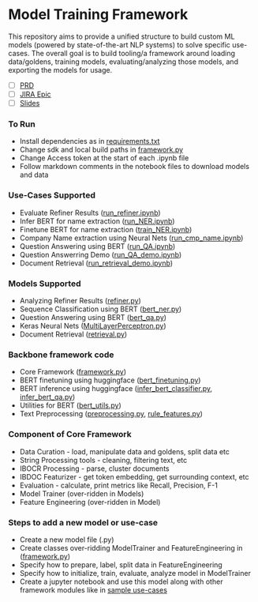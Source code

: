 # Model Training Framework

This repository aims to provide a unified structure to build custom ML models (powered by state-of-the-art NLP systems) to solve specific use-cases. The overall goal is to build tooling/a framework around loading data/goldens, training models, evaluating/analyzing those models, and exporting the models for usage.
- [ ] [PRD](https://instabase.atlassian.net/wiki/spaces/MI/pages/457277553/Model+Training+Framework+PRD)
- [ ] [JIRA Epic](https://instabase.atlassian.net/browse/INSIGHTS-1427)
- [ ] [Slides](https://docs.google.com/presentation/d/10mXA7K5sa_nAkqx2onsIfrH3TPj2Ni4LfCOxDhN5XBI/edit?usp=sharing)

### To Run

- Install dependencies as in [requirements.txt](requirements.txt)
- Change sdk and local build paths in [framework.py](framework.py)
- Change Access token at the start of each .ipynb file
- Follow markdown comments in the notebook files to download models and data

### Use-Cases Supported

- Evaluate Refiner Results ([run_refiner.ipynb](run_refiner.ipynb))
- Infer BERT for name extraction ([run_NER.ipynb](run_NER.ipynb))
- Finetune BERT for name extraction ([train_NER.ipynb](train_NER.ipynb))
- Company Name extraction using Neural Nets ([run_cmp_name.ipynb](run_cmp_name.ipynb))
- Question Answering using BERT ([run_QA.ipynb](run_QA.ipynb))
- Question Answerring Demo ([run_QA_demo.ipynb](run_QA_demo.ipynb))
- Document Retrieval ([run_retrieval_demo.ipynb](run_retrieval_demo.ipynb))

### Models Supported

- Analyzing Refiner Results ([refiner.py](refiner.py))
- Sequence Classification using BERT ([bert_ner.py](bert_ner.py))
- Question Answering using BERT ([bert_qa.py](bert_qa.py))
- Keras Neural Nets ([MultiLayerPerceptron.py](MultiLayerPerceptron.py))
- Document Retrieval ([retrieval.py](retrieval.py))

### Backbone framework code

- Core Framework ([framework.py](framework.py))
- BERT finetuning using huggingface ([bert_finetuning.py](bert_finetuning.py))
- BERT inference using huggingface ([infer_bert_classifier.py](infer_bert_classifier.py), [infer_bert_qa.py](infer_bert_qa.py))
- Utilities for BERT ([bert_utils.py](bert_utils.py))
- Text Preprocessing ([preprocessing.py](preprocessing.py), [rule_features.py](rule_features.py))

### Component of Core Framework

- Data Curation - load, manipulate data and goldens, split data etc
- String Processing tools - cleaning, filtering text, etc
- IBOCR Processing - parse, cluster documents
- IBDOC Featurizer - get token embedding, get surrounding context, etc
- Evaluation - calculate, print metrics like Recall, Precision, F-1
- Model Trainer (over-ridden in Models)
- Feature Engineering (over-ridden in Model)

### Steps to add a new model or use-case

- Create a new model file (.py)
- Create classes over-ridding ModelTrainer and FeatureEngineering in ([framework.py](framework.py))
- Specify how to prepare, label, split data in FeatureEngineering
- Specify how to initialize, train, evaluate, analyze model in ModelTrainer
- Create a jupyter notebook and use this model along with other framework modules like in [sample use-cases](#use-cases-supported)
